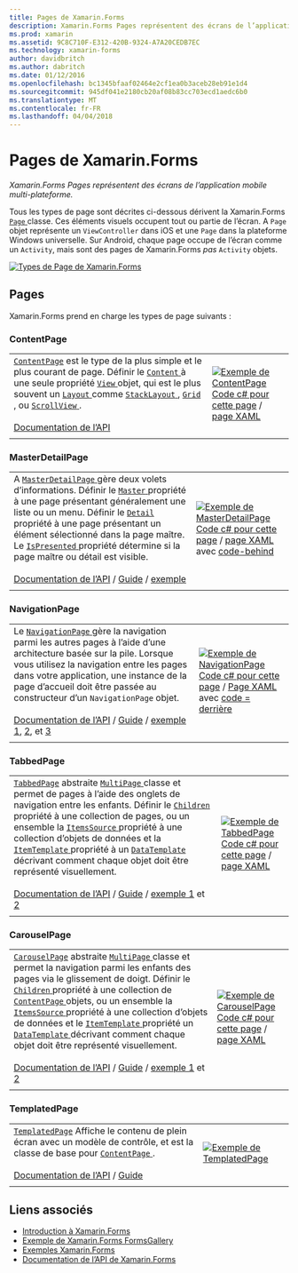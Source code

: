 ```yaml
---
title: Pages de Xamarin.Forms
description: Xamarin.Forms Pages représentent des écrans de l’application mobile multi-plateforme.
ms.prod: xamarin
ms.assetid: 9C8C710F-E312-420B-9324-A7A20CEDB7EC
ms.technology: xamarin-forms
author: davidbritch
ms.author: dabritch
ms.date: 01/12/2016
ms.openlocfilehash: bc1345bfaaf02464e2cf1ea0b3aceb28eb91e1d4
ms.sourcegitcommit: 945df041e2180cb20af08b83cc703ecd1aedc6b0
ms.translationtype: MT
ms.contentlocale: fr-FR
ms.lasthandoff: 04/04/2018
---
```

# <a name="xamarinforms-pages"></a>Pages de Xamarin.Forms

_Xamarin.Forms Pages représentent des écrans de l’application mobile multi-plateforme._

Tous les types de page sont décrites ci-dessous dérivent la Xamarin.Forms [ `Page` ](https://developer.xamarin.com/api/type/Xamarin.Forms.Page/) classe. Ces éléments visuels occupent tout ou partie de l’écran. A `Page` objet représente un `ViewController` dans iOS et une `Page` dans la plateforme Windows universelle. Sur Android, chaque page occupe de l’écran comme un `Activity`, mais sont des pages de Xamarin.Forms *pas* `Activity` objets.

[ ![](pages-images/pages-sml.png "Types de Page de Xamarin.Forms")](pages-images/pages.png#lightbox "Xamarin.Forms Page Types")

## <a name="pages"></a>Pages

Xamarin.Forms prend en charge les types de page suivants :

<a name="contentPage" />

### <a name="contentpage"></a>ContentPage

|     |     | 
| --- | --- | 
| [`ContentPage`](https://developer.xamarin.com/api/type/Xamarin.Forms.ContentPage/) est le type de la plus simple et le plus courant de page. Définir le [ `Content` ](https://developer.xamarin.com/api/property/Xamarin.Forms.ContentPage.Content/) à une seule propriété [ `View` ](views.md) objet, qui est le plus souvent un [ `Layout` ](layouts.md) comme [ `StackLayout` ](layouts.md#stackLayout), [ `Grid` ](layouts.md#grid), ou [ `ScrollView` ](layouts.md#scrollView).<br /><br />[Documentation de l’API](https://developer.xamarin.com/api/type/Xamarin.Forms.ContentPage/) | [![Exemple de ContentPage](pages-images/ContentPage.png "ContentPage exemple")](pages-images/ContentPage-Large.png#lightbox "ContentPage exemple")<br />[Code c# pour cette page](https://github.com/xamarin/xamarin-forms-samples/blob/master/FormsGallery/FormsGallery/FormsGallery/CodeExamples/ContentPageDemoPage.cs) / [page XAML](https://github.com/xamarin/xamarin-forms-samples/blob/master/FormsGallery/FormsGallery/FormsGallery/XamlExamples/ContentPageDemoPage.xaml) |
|     |     |

### <a name="masterdetailpage"></a>MasterDetailPage

|     |     | 
| --- | --- | 
| A [ `MasterDetailPage` ](https://developer.xamarin.com/api/type/Xamarin.Forms.MasterDetailPage/) gère deux volets d’informations. Définir le [ `Master` ](https://developer.xamarin.com/api/property/Xamarin.Forms.MasterDetailPage.Master/) propriété à une page présentant généralement une liste ou un menu. Définir le [ `Detail` ](https://developer.xamarin.com/api/property/Xamarin.Forms.MasterDetailPage.Detail/) propriété à une page présentant un élément sélectionné dans la page maître. Le [ `IsPresented` ](https://developer.xamarin.com/api/property/Xamarin.Forms.MasterDetailPage.IsPresented/) propriété détermine si la page maître ou détail est visible.<br /><br />[Documentation de l’API](https://developer.xamarin.com/api/type/Xamarin.Forms.MasterDetailPage/) / [Guide](~/xamarin-forms/app-fundamentals/navigation/master-detail-page.md) / [exemple](https://developer.xamarin.com/samples/xamarin-forms/Navigation/MasterDetailPage/) | [![Exemple de MasterDetailPage](pages-images/MasterDetailPage.png "MasterDetailPage exemple")](pages-images/MasterDetailPage-Large.png#lightbox "MasterDetailPage exemple")<br />[Code c# pour cette page](https://github.com/xamarin/xamarin-forms-samples/blob/master/FormsGallery/FormsGallery/FormsGallery/CodeExamples/MasterDetailPageDemoPage.cs) / [page XAML](https://github.com/xamarin/xamarin-forms-samples/blob/master/FormsGallery/FormsGallery/FormsGallery/XamlExamples/MasterDetailPageDemoPage.xaml) avec [code-behind](https://github.com/xamarin/xamarin-forms-samples/blob/master/FormsGallery/FormsGallery/FormsGallery/XamlExamples/MasterDetailPageDemoPage.xaml.cs) |
|     |     |

### <a name="navigationpage"></a>NavigationPage

|     |     | 
| --- | --- | 
| Le [ `NavigationPage` ](https://developer.xamarin.com/api/type/Xamarin.Forms.NavigationPage/) gère la navigation parmi les autres pages à l’aide d’une architecture basée sur la pile. Lorsque vous utilisez la navigation entre les pages dans votre application, une instance de la page d’accueil doit être passée au constructeur d’un `NavigationPage` objet.<br /><br />[Documentation de l’API](https://developer.xamarin.com/api/type/Xamarin.Forms.NavigationPage/) / [Guide](~/xamarin-forms/app-fundamentals/navigation/hierarchical.md) / [exemple 1](https://developer.xamarin.com/samples/xamarin-forms/Navigation/Hierarchical/), [2](https://developer.xamarin.com/samples/xamarin-forms/Navigation/PassingData/), et [3](https://developer.xamarin.com/samples/xamarin-forms/Navigation/LoginFlow/)  | [![Exemple de NavigationPage](pages-images/NavigationPage.png "NavigationPage exemple")](pages-images/NavigationPage-Large.png#lightbox "NavigationPage exemple")<br />[Code c# pour cette page](https://github.com/xamarin/xamarin-forms-samples/blob/master/FormsGallery/FormsGallery/FormsGallery/CodeExamples/NavigationPageDemoPage.cs) / [Page XAML](https://github.com/xamarin/xamarin-forms-samples/blob/master/FormsGallery/FormsGallery/FormsGallery/XamlExamples/NavigationPageDemoPage.xaml) avec [code = derrière](https://github.com/xamarin/xamarin-forms-samples/blob/master/FormsGallery/FormsGallery/FormsGallery/XamlExamples/NavigationPageDemoPage.xaml.cs) |
|     |     |

### <a name="tabbedpage"></a>TabbedPage

|     |     | 
| --- | --- | 
| [`TabbedPage`](https://developer.xamarin.com/api/type/Xamarin.Forms.TabbedPage/) abstraite [ `MultiPage` ](https://developer.xamarin.com/api/type/Xamarin.Forms.MultiPage%3CT%3E/) classe et permet de pages à l’aide des onglets de navigation entre les enfants. Définir le [ `Children` ](https://developer.xamarin.com/api/property/Xamarin.Forms.MultiPage%3CT%3E.Children/) propriété à une collection de pages, ou un ensemble la [ `ItemsSource` ](https://developer.xamarin.com/api/property/Xamarin.Forms.MultiPage%3CT%3E.ItemsSource/) propriété à une collection d’objets de données et la [ `ItemTemplate` ](https://developer.xamarin.com/api/property/Xamarin.Forms.MultiPage%3CT%3E.ItemTemplate/) propriété à un [ `DataTemplate` ](https://developer.xamarin.com/api/type/Xamarin.Forms.DataTemplate/) décrivant comment chaque objet doit être représenté visuellement.<br /><br />[Documentation de l’API](https://developer.xamarin.com/api/type/Xamarin.Forms.TabbedPage/) / [Guide](~/xamarin-forms/app-fundamentals/navigation/tabbed-page.md) / [exemple 1](https://developer.xamarin.com/samples/xamarin-forms/Navigation/TabbedPage/) et [2](https://developer.xamarin.com/samples/xamarin-forms/Navigation/TabbedPageWithNavigationPage) | [![Exemple de TabbedPage](pages-images/TabbedPage.png "TabbedPage exemple")](pages-images/TabbedPage-Large.png#lightbox "TabbedPage exemple")<br />[Code c# pour cette page](https://github.com/xamarin/xamarin-forms-samples/blob/master/FormsGallery/FormsGallery/FormsGallery/CodeExamples/TabbedPageDemoPage.cs) / [page XAML](https://github.com/xamarin/xamarin-forms-samples/blob/master/FormsGallery/FormsGallery/FormsGallery/XamlExamples/TabbedPageDemoPage.xaml) |
|     |     |

### <a name="carouselpage"></a>CarouselPage

|     |     | 
| --- | --- | 
| [`CarouselPage`](https://developer.xamarin.com/api/type/Xamarin.Forms.CarouselPage/) abstraite [ `MultiPage` ](https://developer.xamarin.com/api/type/Xamarin.Forms.MultiPage%3CT%3E/) classe et permet la navigation parmi les enfants des pages via le glissement de doigt. Définir le [ `Children` ](https://developer.xamarin.com/api/property/Xamarin.Forms.MultiPage%3CT%3E.Children/) propriété à une collection de [ `ContentPage` ](#contentPage) objets, ou un ensemble la [ `ItemsSource` ](https://developer.xamarin.com/api/property/Xamarin.Forms.MultiPage%3CT%3E.ItemsSource/) propriété à une collection d’objets de données et le [ `ItemTemplate` ](https://developer.xamarin.com/api/property/Xamarin.Forms.MultiPage%3CT%3E.ItemTemplate/) propriété un [ `DataTemplate` ](https://developer.xamarin.com/api/type/Xamarin.Forms.DataTemplate/) décrivant comment chaque objet doit être représenté visuellement.<br /><br />[Documentation de l’API](https://developer.xamarin.com/api/type/Xamarin.Forms.CarouselPage/) / [Guide](~/xamarin-forms/app-fundamentals/navigation/carousel-page.md) / [exemple 1](https://developer.xamarin.com/samples/xamarin-forms/Navigation/CarouselPage/) et [2](https://developer.xamarin.com/samples/xamarin-forms/Navigation/CarouselPageTemplate/) | [![Exemple de CarouselPage](pages-images/CarouselPage.png "CarouselPage exemple")](pages-images/CarouselPage-Large.png#lightbox "CarouselPage exemple")<br />[Code c# pour cette page](https://github.com/xamarin/xamarin-forms-samples/blob/master/FormsGallery/FormsGallery/FormsGallery/CodeExamples/CarouselPageDemoPage.cs) / [page XAML](https://github.com/xamarin/xamarin-forms-samples/blob/master/FormsGallery/FormsGallery/FormsGallery/XamlExamples/CarouselPageDemoPage.xaml) |
|     |     |

### <a name="templatedpage"></a>TemplatedPage

|     |     | 
| --- | --- | 
| [`TemplatedPage`](https://developer.xamarin.com/api/type/Xamarin.Forms.TemplatedPage/) Affiche le contenu de plein écran avec un modèle de contrôle, et est la classe de base pour [ `ContentPage` ](#contentPage).<br /><br />[Documentation de l’API](https://developer.xamarin.com/api/type/Xamarin.Forms.TemplatedPage/) / [Guide](~/xamarin-forms/app-fundamentals/templates/control-templates/index.md) | [![Exemple de TemplatedPage](pages-images/TemplatedPage.png "TemplatedPage exemple")](pages-images/TemplatedPage.png "TemplatedPage exemple") |
|     |     |

## <a name="related-links"></a>Liens associés

- [Introduction à Xamarin.Forms](~/xamarin-forms/get-started/introduction-to-xamarin-forms.md)
- [Exemple de Xamarin.Forms FormsGallery](https://developer.xamarin.com/samples/FormsGallery/)
- [Exemples Xamarin.Forms](https://developer.xamarin.com/samples/xamarin-forms/all/)
- [Documentation de l’API de Xamarin.Forms](https://developer.xamarin.com/api/root/Xamarin.Forms/)

